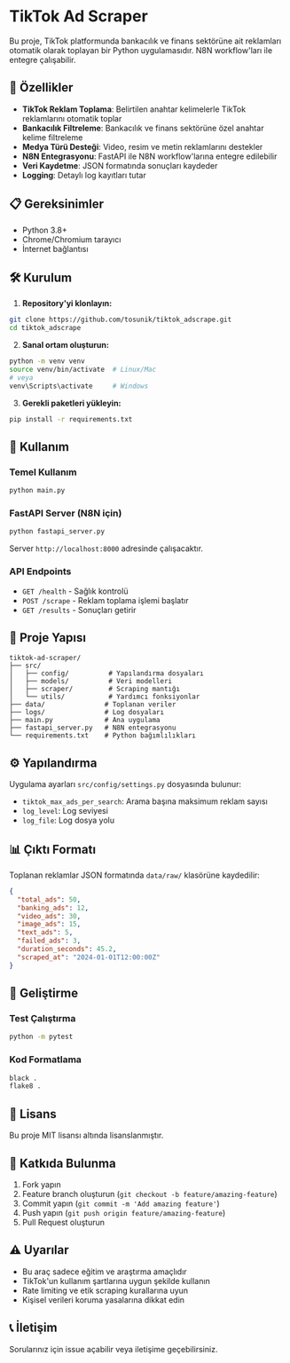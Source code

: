# TikTok Ad Scraper

Bu proje, TikTok platformunda bankacılık ve finans sektörüne ait reklamları otomatik olarak toplayan bir Python uygulamasıdır. N8N workflow'ları ile entegre çalışabilir.

## 🚀 Özellikler

- **TikTok Reklam Toplama**: Belirtilen anahtar kelimelerle TikTok reklamlarını otomatik toplar
- **Bankacılık Filtreleme**: Bankacılık ve finans sektörüne özel anahtar kelime filtreleme
- **Medya Türü Desteği**: Video, resim ve metin reklamlarını destekler
- **N8N Entegrasyonu**: FastAPI ile N8N workflow'larına entegre edilebilir
- **Veri Kaydetme**: JSON formatında sonuçları kaydeder
- **Logging**: Detaylı log kayıtları tutar

## 📋 Gereksinimler

- Python 3.8+
- Chrome/Chromium tarayıcı
- İnternet bağlantısı

## 🛠️ Kurulum

1. **Repository'yi klonlayın:**
```bash
git clone https://github.com/tosunik/tiktok_adscrape.git
cd tiktok_adscrape
```

2. **Sanal ortam oluşturun:**
```bash
python -m venv venv
source venv/bin/activate  # Linux/Mac
# veya
venv\Scripts\activate     # Windows
```

3. **Gerekli paketleri yükleyin:**
```bash
pip install -r requirements.txt
```

## 🎯 Kullanım

### Temel Kullanım

```bash
python main.py
```

### FastAPI Server (N8N için)

```bash
python fastapi_server.py
```

Server `http://localhost:8000` adresinde çalışacaktır.

### API Endpoints

- `GET /health` - Sağlık kontrolü
- `POST /scrape` - Reklam toplama işlemi başlatır
- `GET /results` - Sonuçları getirir

## 📁 Proje Yapısı

```
tiktok-ad-scraper/
├── src/
│   ├── config/          # Yapılandırma dosyaları
│   ├── models/          # Veri modelleri
│   ├── scraper/         # Scraping mantığı
│   └── utils/           # Yardımcı fonksiyonlar
├── data/               # Toplanan veriler
├── logs/               # Log dosyaları
├── main.py             # Ana uygulama
├── fastapi_server.py   # N8N entegrasyonu
└── requirements.txt    # Python bağımlılıkları
```

## ⚙️ Yapılandırma

Uygulama ayarları `src/config/settings.py` dosyasında bulunur:

- `tiktok_max_ads_per_search`: Arama başına maksimum reklam sayısı
- `log_level`: Log seviyesi
- `log_file`: Log dosya yolu

## 📊 Çıktı Formatı

Toplanan reklamlar JSON formatında `data/raw/` klasörüne kaydedilir:

```json
{
  "total_ads": 50,
  "banking_ads": 12,
  "video_ads": 30,
  "image_ads": 15,
  "text_ads": 5,
  "failed_ads": 3,
  "duration_seconds": 45.2,
  "scraped_at": "2024-01-01T12:00:00Z"
}
```

## 🔧 Geliştirme

### Test Çalıştırma

```bash
python -m pytest
```

### Kod Formatlama

```bash
black .
flake8 .
```

## 📝 Lisans

Bu proje MIT lisansı altında lisanslanmıştır.

## 🤝 Katkıda Bulunma

1. Fork yapın
2. Feature branch oluşturun (`git checkout -b feature/amazing-feature`)
3. Commit yapın (`git commit -m 'Add amazing feature'`)
4. Push yapın (`git push origin feature/amazing-feature`)
5. Pull Request oluşturun

## ⚠️ Uyarılar

- Bu araç sadece eğitim ve araştırma amaçlıdır
- TikTok'un kullanım şartlarına uygun şekilde kullanın
- Rate limiting ve etik scraping kurallarına uyun
- Kişisel verileri koruma yasalarına dikkat edin

## 📞 İletişim

Sorularınız için issue açabilir veya iletişime geçebilirsiniz.
